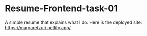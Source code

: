 # Resume-Frontend-task-01
A simple resume that explains what  I do.
Here is the deployed site: https://margaretzuri.netlify.app/
